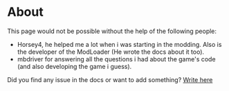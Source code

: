 <h1 class="white" >About</h1>

This page would not be possible without the help of the following people:
* Horsey4, he helped me a lot when i was starting in the modding. Also is the developer of the ModLoader (He wrote the docs about it too). 
* mbdriver for answering all the questions i had about the game's code (and also developing the game i guess).

Did you find any issue in the docs or want to add something? [Write here](https://github.com/FedeArre/my-garage-modding-docs/issues)
